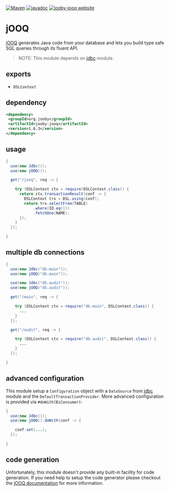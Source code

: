 [![Maven](https://img.shields.io/maven-metadata/v/http/central.maven.org/maven2/org/jooby/jooby-jooq/maven-metadata.xml.svg)](http://mvnrepository.com/artifact/org.jooby/jooby-jooq/1.6.3)
[![javadoc](https://javadoc.io/badge/org.jooby/jooby-jooq.svg)](https://javadoc.io/doc/org.jooby/jooby-jooq/1.6.3)
[![jooby-jooq website](https://img.shields.io/badge/jooby-jooq-brightgreen.svg)](http://jooby.org/doc/jooq)
# jOOQ

<a href="http://www.jooq.org">jOOQ</a> generates Java code from your database and lets you build type safe SQL queries through its fluent API.

> NOTE: This module depends on [jdbc](https://github.com/jooby-project/jooby/tree/master/jooby-jdbc) module.

## exports

* ```DSLContext```

## dependency

```xml
<dependency>
 <groupId>org.jooby</groupId>
 <artifactId>jooby-jooq</artifactId>
 <version>1.6.3</version>
</dependency>
```

## usage

```java
{
  use(new Jdbc());
  use(new jOOQ());

  get("/jooq", req -> {

    try (DSLContext ctx = require(DSLContext.class)) {
      return ctx.transactionResult(conf -> {
        DSLContext trx = DSL.using(conf);
        return trx.selectFrom(TABLE)
            .where(ID.eq(1))
            .fetchOne(NAME);
      });
    }
  });

}
```

## multiple db connections

```java
{
  use(new Jdbc("db.main"));
  use(new jOOQ("db.main"));

  use(new Jdbc("db.audit"));
  use(new jOOQ("db.audit"));

  get("/main", req -> {

    try (DSLContext ctx = require("db.main", DSLContext.class)) {
      ...
    }
  });

  get("/audit", req -> {

    try (DSLContext ctx = require("db.audit", DSLContext.class)) {
      ...
    }
  });

}
```

## advanced configuration

This module setup a ```Configuration``` object with a ```DataSource``` from [jdbc](/doc/jdbc) module and the ```DefaultTransactionProvider```. More advanced configuration is provided via ```#doWith(BiConsumer)```:

```java
{
  use(new Jdbc());
  use(new jOOQ().doWith(conf -> {

    conf.set(...);
  });

}
```

## code generation

Unfortunately, this module doesn't provide any built-in facility for code generation. If you need help to setup the code generator please checkout the <a href="http://www.jooq.org/doc/latest/manual/code-generation/">jOOQ documentation</a> for more information.
